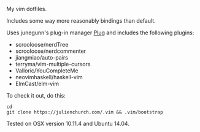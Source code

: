 My vim dotfiles.

Includes some way more reasonably bindings than default.

Uses junegunn's plug-in manager [Plug](https://github.com/junegunn/vim-plug) and includes the following plugins:

* scrooloose/nerdTree
* scrooloose/nerdcommenter
* jiangmiao/auto-pairs
* terryma/vim-multiple-cursors
* Valloric/YouCompleteMe
* neovimhaskell/haskell-vim
* ElmCast/elm-vim

To check it out, do this:

```
cd
git clone https://julienchurch.com/.vim && .vim/bootstrap
```

Tested on OSX version 10.11.4 and Ubuntu 14.04.
